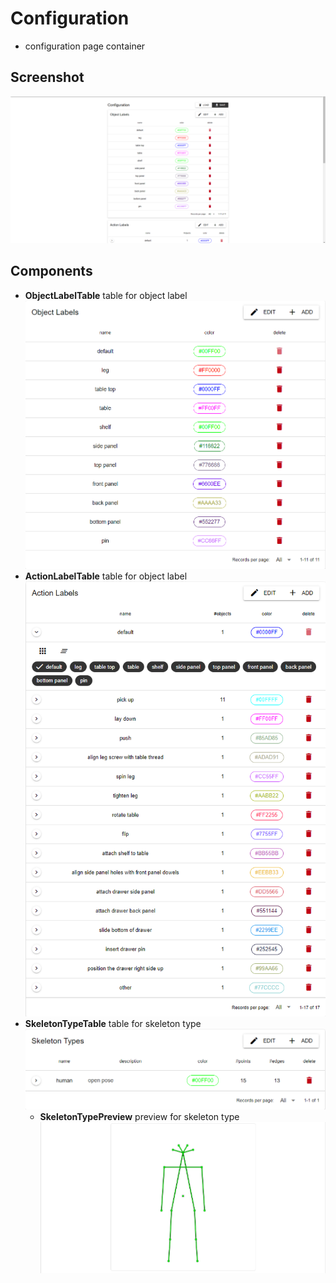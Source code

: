 # Configuration

- configuration page container

## Screenshot

![configuration](../../img/configuration.png)

## Components

- **ObjectLabelTable** table for object label
  ![ObjectLabelTable](../../img/ObjectLabelTable.png)
- **ActionLabelTable** table for object label
  ![ActionLabelTable](../../img/ActionLabelTable.png)
- **SkeletonTypeTable** table for skeleton type
  ![SkeletonTypeTable](../../img/SkeletonTypeTable.png)
  - **SkeletonTypePreview** preview for skeleton type
    ![SkeletonTypePreview](../../img/SkeletonTypePreview.png)

